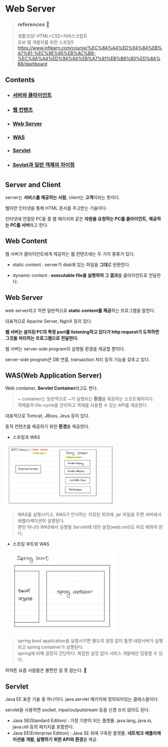 # Web Server

> ### references 🔗
> 생활코딩! HTML+CSS+자바스크립트    
> 초보 웹 개발자를 위한 스프링5    
> https://www.inflearn.com/course/%EC%8A%A4%ED%94%84%EB%A7%81-%EC%9E%85%EB%AC%B8-%EC%8A%A4%ED%94%84%EB%A7%81%EB%B6%80%ED%8A%B8/dashboard    

## Contents		
* ### [서버와 클라이언트](#)      
* ### [웹 컨텐츠](#)      
* ### [Web Server](#)      
* ### [WAS](#)      
* ### [Servlet](#)
* ### [Sevlet과 일반 객체의 차이점](#)

#    

## Server and Client
server는 **서비스를 제공하는 사람**, client는 **고객**이라는 뜻이다.

웹이란 인터넷을 통해 HTML 문서를 주고받는 기술이다. 

인터넷에 연결된 PC들 중 웹 페이지와 같은 **자원을 요청하는 PC를 클라이언트**, **제공하는 PC를 서버**라고 한다.

## Web Content
웹 서버가 클라이언트에게 제공하는 웹 컨텐츠에는 두 가지 종류가 있다. 

* static content : server가 disk에 있는 파일을 **그대**로 반환한다.

* dynamic content : **executable file을 실행하여 그 결과**를 클라이언트로 전달한다.

## Web Server
web server라고 하면 일반적으로 **static content를 제공**하는 프로그램을 말한다.

대표적으로 Apache Server, NginX 등이 있다.

**웹 서버는 설치된 PC의 특정 port를 listening하고 있다가 http request가 도착하면 그것을 처리하는 프로그램으로 전달한다.**

웹 서버는 server-side program이 실행될 환경을 제공할 뿐이다. 

server-side program은 DB 연결, transaction 처리 등의 기능을 갖추고 있다.

## WAS(Web Application Server)
Web container, **Servlet Container**라고도 한다.

> ~ container는 일반적으로 ~가 실행되는 **환경**을 제공하는 소프트웨어이다.    
> 객체들의 life-cycle을 관리하고 객체를 사용할 수 있는 API를 제공한다.    

대표적으로 Tomcat, JBoss, Jeus 등이 있다.

동적 컨텐츠를 제공하기 위한 **환경**을 제공한다.

* 스프링과 WAS

<img src="./img/spring.jpeg" width="70%" alt="스프링과 was">

> WAS를 실행시키고, WAS가 인식하는 지정된 위치에 .jar 파일을 두면 서버에서 애플리케이션이 실행된다.     
> 뿐만 아니라 WAS에서 실행될 Servlet에 대한 설정(web.xml)도 따로 해줘야 한다.     

* 스프링 부트와 WAS

<img src="./img/spring-boot.jpeg" width="70%" alt="스프링 부트와 was">

> spring boot application을 실행시키면 별도의 설정 없이 톰캣 내장서버가 실행되고 spring container가 실행된다.    
> spring에 비해 굉장히 간단하다. 복잡한 설정 없이 서비스 개발에만 집중할 수 있다.	

하여튼 요즘 사람들은 불편한 걸 못 참는다. 🤣

## Servlet
Java EE 표준 기술 중 하나이다. java.servlet 패키지에 정의되어있는 클래스들이다.

servlet을 사용하면 socket, input/outputstream 등을 신경 쓰지 않아도 된다.

* Java SE(Standard Edition) : 가장 기본이 되는 플랫폼. java.lang, java.io, java.util 등의 패키지를 포함한다.
* Java EE(Enterprise Edition) : Java SE 위에 구축된 플랫폼. **네트워크 애플리케이션을 개발, 실행하기 위한 API와 환경**을 제공.
